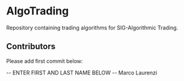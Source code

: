 # AlgoTrading
Repository containing trading algorithms for SIG-Algorithmic Trading.

## Contributors
Please add first commit below:

-- ENTER FIRST AND LAST NAME BELOW --
Marco Laurenzi
